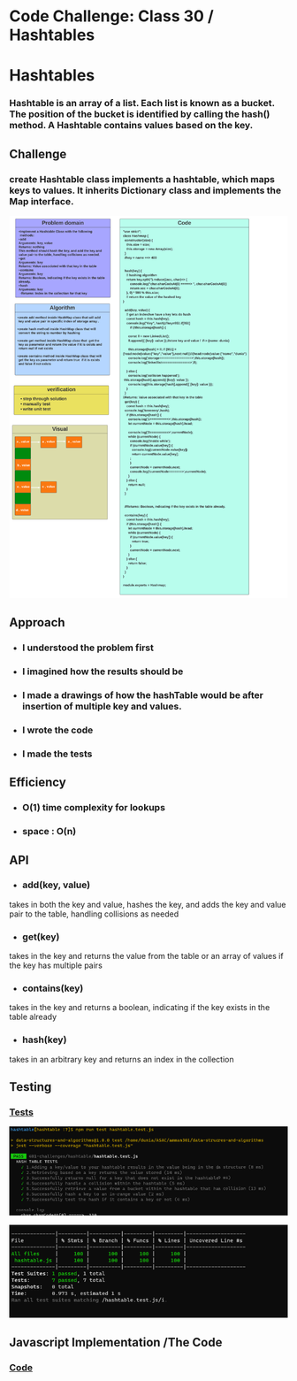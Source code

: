 # Code Challenge: Class 30 / Hashtables

# Hashtables

### Hashtable is an array of a list. Each list is known as a bucket. The position of the bucket is identified by calling the hash() method. A Hashtable contains values based on the key.


## Challenge

### create Hashtable class implements a hashtable, which maps keys to values. It inherits Dictionary class and implements the Map interface.




![img](./images/code30.png)



## Approach

* ### I understood the problem first
* ### I imagined how the results should be
* ### I made a drawings of how the hashTable would be after insertion of multiple key and values.
* ### I wrote the code
* ### I made the tests

## Efficiency

* ### O(1) time complexity for lookups
* ### space : O(n) 


## API

* ### add(key, value)

takes in both the key and value, hashes the key, and adds the key and value pair to the table, handling collisions as needed

* ### get(key)

takes in the key and returns the value from the table or an array of values if the key has multiple pairs

* ### contains(key)

takes in the key and returns a boolean, indicating if the key exists in the table already

* ### hash(key)

takes in an arbitrary key and returns an index in the collection

## Testing

### [Tests](./__test__/hashtable.test.js)

![img](./images/test30.png)

![img](./images/test301.png)


## Javascript Implementation /The Code 

### [Code](./hashtable.js)